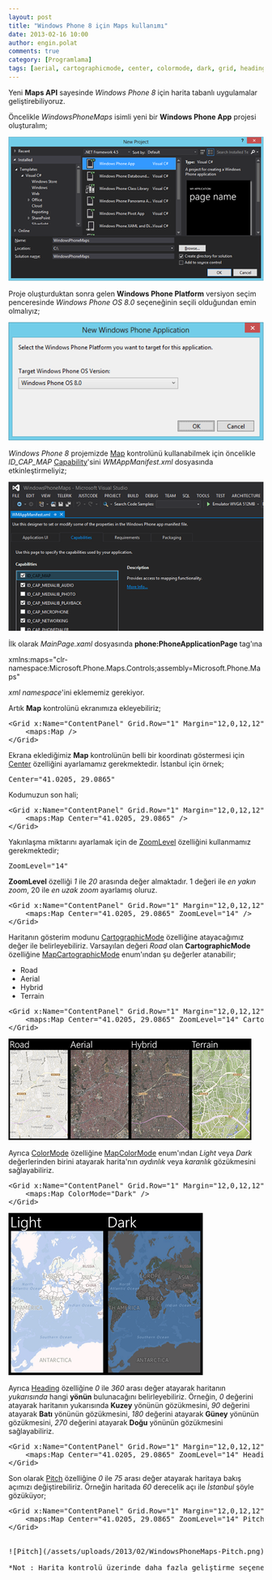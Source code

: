 ```yaml
---
layout: post
title: "Windows Phone 8 için Maps kullanımı"
date: 2013-02-16 10:00
author: engin.polat
comments: true
category: [Programlama]
tags: [aerial, cartographicmode, center, colormode, dark, grid, heading, hybrid, id_cap_map, light, mapcartographicmode, mapcolormode, maps api, pitch, road, terrain, windows phone, windows phone toolkit, windowsphone, wmappmanifest, wp8, xmlns, zoomlevel]
---
```

Yeni **Maps API** sayesinde *Windows Phone 8* için harita tabanlı uygulamalar geliştirebiliyoruz.

Öncelikle *WindowsPhoneMaps* isimli yeni bir **Windows Phone App** projesi oluşturalım;

![Windows Phone 8 App Project : Windows Phone Maps](/assets/uploads/2013/02/WindowsPhoneMaps-1.png)

Proje oluşturduktan sonra gelen **Windows Phone Platform** versiyon seçim penceresinde *Windows Phone OS 8.0* seçeneğinin seçili olduğundan emin olmalıyız;

![Windows Phone 8.0 SDK](/assets/uploads/2013/02/WindowsPhoneMaps-2.png)

*Windows Phone 8* projemizde <a href="http://msdn.microsoft.com/library/windowsphone/develop/microsoft.phone.maps.controls.map" title="Map Class" target="_blank">Map</a> kontrolünü kullanabilmek için öncelikle *ID_CAP_MAP* <a href="http://msdn.microsoft.com/library/windowsphone/develop/ff769509" title="Windows Phone 8 : App Manifest" target="_blank">Capability</a>'sini *WMAppManifest.xml* dosyasında etkinleştirmeliyiz;

![WMAppManifest.xml : ID_CAP_MAP Capability](/assets/uploads/2013/02/WindowsPhoneMaps-3.png)

İlk olarak *MainPage.xaml* dosyasında **phone:PhoneApplicationPage** tag'ına



xmlns:maps="clr-namespace:Microsoft.Phone.Maps.Controls;assembly=Microsoft.Phone.Maps"</pre>

*xml namespace*'ini eklememiz gerekiyor.

Artık **Map** kontrolünü ekranımıza ekleyebiliriz;

<pre class="brush:xml">&lt;Grid x:Name="ContentPanel" Grid.Row="1" Margin="12,0,12,12"&gt;
    &lt;maps:Map /&gt;
&lt;/Grid&gt;</pre>

Ekrana eklediğimiz **Map** kontrolünün belli bir koordinatı göstermesi için <a href="http://msdn.microsoft.com/library/windowsphone/develop/microsoft.phone.maps.controls.map.center" title="Center özelliği" target="_blank">Center</a> özelliğini ayarlamamız gerekmektedir. İstanbul için örnek;

<pre class="brush:csharp">Center="41.0205, 29.0865"</pre>

Kodumuzun son hali;

<pre class="brush:xml">&lt;Grid x:Name="ContentPanel" Grid.Row="1" Margin="12,0,12,12"&gt;
    &lt;maps:Map Center="41.0205, 29.0865" /&gt;
&lt;/Grid&gt;</pre>

Yakınlaşma miktarını ayarlamak için de <a href="http://msdn.microsoft.com/library/windowsphone/develop/microsoft.phone.maps.controls.map.zoomlevel" title="ZoomLevel özelliği" target="_blank">ZoomLevel</a> özelliğini kullanmamız gerekmektedir;

<pre class="brush:csharp">ZoomLevel="14"</pre>

**ZoomLevel** özelliği *1* ile *20* arasında değer almaktadır. 1 değeri ile *en yakın zoom*, 20 ile *en uzak zoom* ayarlamış oluruz.

<pre class="brush:xml">&lt;Grid x:Name="ContentPanel" Grid.Row="1" Margin="12,0,12,12"&gt;
    &lt;maps:Map Center="41.0205, 29.0865" ZoomLevel="14" /&gt;
&lt;/Grid&gt;</pre>

Haritanın gösterim modunu <a href="http://msdn.microsoft.com/library/windowsphone/develop/microsoft.phone.maps.controls.map.cartographicmode" title="Map CartographicMode property" target="_blank">CartographicMode</a> özelliğine atayacağımız değer ile belirleyebiliriz. Varsayılan değeri *Road* olan **CartographicMode** özelliğine <a href="http://msdn.microsoft.com/library/windowsphone/develop/microsoft.phone.maps.controls.mapcartographicmode" title="MapCartographicMode enum" target="_blank">MapCartographicMode</a> enum'ından şu değerler atanabilir;



*   Road
*   Aerial
*   Hybrid
*   Terrain

<pre class="brush:xml">&lt;Grid x:Name="ContentPanel" Grid.Row="1" Margin="12,0,12,12"&gt;
    &lt;maps:Map Center="41.0205, 29.0865" ZoomLevel="14" CartographicMode="Terrain" /&gt;
&lt;/Grid&gt;</pre>

![MapCartographicMode.Road](/assets/uploads/2013/02/WindowsPhoneMaps-Road.png)![MapCartographicMode.Aerial](/assets/uploads/2013/02/WindowsPhoneMaps-Aerial.png)![MapCartographicMode.Hybrid](/assets/uploads/2013/02/WindowsPhoneMaps-Hybrid.png)![MapCartographicMode.Terrain](/assets/uploads/2013/02/WindowsPhoneMaps-Terrain.png)

Ayrıca <a href="http://msdn.microsoft.com/library/windowsphone/develop/microsoft.phone.maps.controls.map.colormode" title="ColorMode özelliği" target="_blank">ColorMode</a> özelliğine <a href="http://msdn.microsoft.com/library/windowsphone/develop/microsoft.phone.maps.controls.mapcolormode" title="MapColorMode enum" target="_blank">MapColorMode</a> enum'ından *Light* veya *Dark* değerlerinden birini atayarak harita'nın *aydınlık* veya *karanlık* gözükmesini sağlayabiliriz.

<pre class="brush:xml">&lt;Grid x:Name="ContentPanel" Grid.Row="1" Margin="12,0,12,12"&gt;
    &lt;maps:Map ColorMode="Dark" /&gt;
&lt;/Grid&gt;</pre>

![MapColorMode.Light](/assets/uploads/2013/02/WindowsPhoneMaps-Light.png)![MapColorMode.Dark](/assets/uploads/2013/02/WindowsPhoneMaps-Dark.png)

Ayrıca <a href="http://msdn.microsoft.com/library/windowsphone/develop/microsoft.phone.maps.controls.map.heading" title="Heading özelliği" target="_blank">Heading</a> özelliğine *0* ile *360* arası değer atayarak haritanın *yukarısında* hangi **yönün** bulunacağını belirleyebiliriz. Örneğin, *0* değerini atayarak haritanın yukarısında **Kuzey** yönünün gözükmesini, *90* değerini atayarak **Batı** yönünün gözükmesini, *180* değerini atayarak **Güney** yönünün gözükmesini, *270* değerini atayarak **Doğu** yönünün gözükmesini sağlayabiliriz.

<pre class="brush:xml">&lt;Grid x:Name="ContentPanel" Grid.Row="1" Margin="12,0,12,12"&gt;
    &lt;maps:Map Center="41.0205, 29.0865" ZoomLevel="14" Heading="270" /&gt;
&lt;/Grid&gt;</pre>

Son olarak <a href="http://msdn.microsoft.com/library/windowsphone/develop/microsoft.phone.maps.controls.map.pitch" title="Map Pitch özelliği" target="_blank">Pitch</a> özelliğine *0* ile *75* arası değer atayarak haritaya bakış açımızı değiştirebiliriz. Örneğin haritada *60* derecelik açı ile *İstanbul* şöyle gözüküyor;

<pre class="brush:xml">&lt;Grid x:Name="ContentPanel" Grid.Row="1" Margin="12,0,12,12"&gt;
    &lt;maps:Map Center="41.0205, 29.0865" ZoomLevel="14" Pitch="60" /&gt;
&lt;/Grid&gt;


![Pitch](/assets/uploads/2013/02/WindowsPhoneMaps-Pitch.png)

*Not : Harita kontrolü üzerinde daha fazla geliştirme seçeneği elde etmek için (örneğin Pushpin) <a href="http://phone.codeplex.com/" title="Codeplex : Windows Phone Toolkit" target="_blank">Windows Phone Toolkit</a>'i indirip  projenize ekleyebilirsiniz.*

